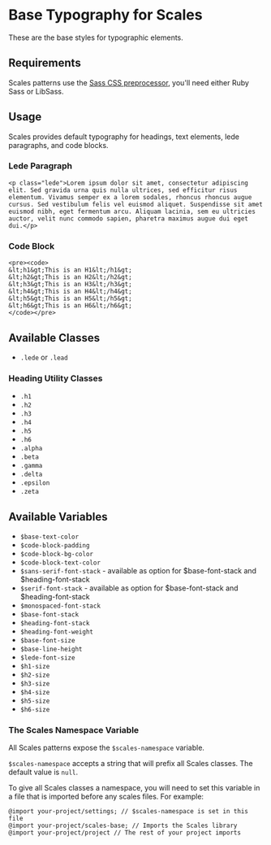 # Base Typography for Scales

These are the base styles for typographic elements.

## Requirements

Scales patterns use the [Sass CSS preprocessor](http://sass-lang.com/), you'll need either Ruby Sass or LibSass.

## Usage

Scales provides default typography for headings, text elements, lede paragraphs, and code blocks.

### Lede Paragraph
```
<p class="lede">Lorem ipsum dolor sit amet, consectetur adipiscing elit. Sed gravida urna quis nulla ultrices, sed efficitur risus elementum. Vivamus semper ex a lorem sodales, rhoncus rhoncus augue cursus. Sed vestibulum felis vel euismod aliquet. Suspendisse sit amet euismod nibh, eget fermentum arcu. Aliquam lacinia, sem eu ultricies auctor, velit nunc commodo sapien, pharetra maximus augue dui eget dui.</p>
```

### Code Block
```
<pre><code>
&lt;h1&gt;This is an H1&lt;/h1&gt;
&lt;h2&gt;This is an H2&lt;/h2&gt;
&lt;h3&gt;This is an H3&lt;/h3&gt;
&lt;h4&gt;This is an H4&lt;/h4&gt;
&lt;h5&gt;This is an H5&lt;/h5&gt;
&lt;h6&gt;This is an H6&lt;/h6&gt;
</code></pre>
```

## Available Classes

* `.lede` or `.lead`

### Heading Utility Classes
* `.h1`
* `.h2`
* `.h3`
* `.h4`
* `.h5`
* `.h6`
* `.alpha`
* `.beta`
* `.gamma`
* `.delta`
* `.epsilon`
* `.zeta`

## Available Variables

* `$base-text-color`
* `$code-block-padding`
* `$code-block-bg-color`
* `$code-block-text-color`
* `$sans-serif-font-stack` - available as option for $base-font-stack and $heading-font-stack
* `$serif-font-stack` - available as option for $base-font-stack and $heading-font-stack
* `$monospaced-font-stack`
* `$base-font-stack`
* `$heading-font-stack`
* `$heading-font-weight`
* `$base-font-size`
* `$base-line-height`
* `$lede-font-size`
* `$h1-size`
* `$h2-size`
* `$h3-size`
* `$h4-size`
* `$h5-size`
* `$h6-size`

### The Scales Namespace Variable

All Scales patterns expose the `$scales-namespace` variable.

`$scales-namespace` accepts a string that will prefix all Scales classes. The default value is `null`.

To give all Scales classes a namespace, you will need to set this variable in a file that is imported before any scales files. For example:

```
@import your-project/settings; // $scales-namespace is set in this file
@import your-project/scales-base; // Imports the Scales library
@import your-project/project // The rest of your project imports
```
